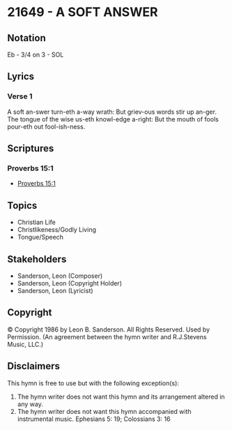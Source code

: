 # 21649 - A SOFT ANSWER

## Notation

Eb - 3/4 on 3 - SOL

## Lyrics

### Verse 1

A soft an-swer turn-eth a-way wrath: But griev-ous words stir up an-ger. The tongue of the wise us-eth knowl-edge a-right: But the mouth of fools pour-eth out fool-ish-ness.


## Scriptures

### Proverbs 15:1

- [Proverbs 15:1](https://www.biblegateway.com/passage/?search=Proverbs%2015%3A1)


## Topics

- Christian Life
- Christlikeness/Godly Living
- Tongue/Speech

## Stakeholders

- Sanderson, Leon (Composer)
- Sanderson, Leon (Copyright Holder)
- Sanderson, Leon (Lyricist)

## Copyright

© Copyright 1986 by Leon B. Sanderson. All Rights Reserved. Used by Permission.
(An agreement between the hymn writer and R.J.Stevens Music, LLC.)

## Disclaimers

This hymn is free to use but with the following exception(s):
1. The hymn writer does not want this hymn and its arrangement altered in any way.
2. The hymn writer does not want this hymn accompanied with instrumental music.
Ephesians 5: 19; Colossians 3: 16

